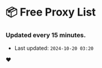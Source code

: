# :package: Free Proxy List
### Updated every 15 minutes.

- Last updated: `2024-10-20 03:20`

:heart:
